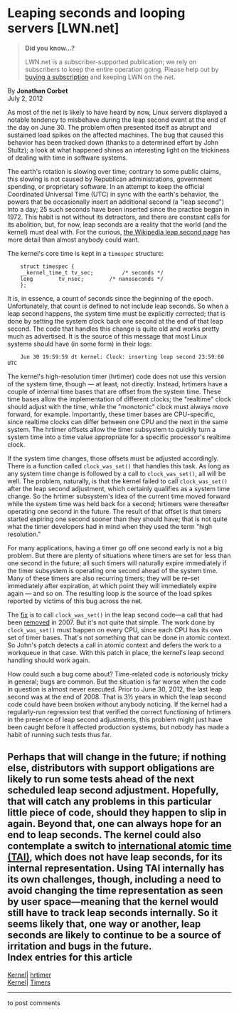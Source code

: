 # Leaping seconds and looping servers [LWN.net]

> **Did you know...?**
> 
> LWN.net is a subscriber-supported publication; we rely on subscribers to keep the entire operation going. Please help out by [buying a subscription](/Promo/nst-nag4/subscribe) and keeping LWN on the net. 

By **Jonathan Corbet**  
July 2, 2012 

As most of the net is likely to have heard by now, Linux servers displayed a notable tendency to misbehave during the leap second event at the end of the day on June 30. The problem often presented itself as abrupt and sustained load spikes on the affected machines. The bug that caused this behavior has been tracked down (thanks to a determined effort by John Stultz); a look at what happened shines an interesting light on the trickiness of dealing with time in software systems. 

The earth's rotation is slowing over time; contrary to some public claims, this slowing is not caused by Republican administrations, government spending, or proprietary software. In an attempt to keep the official Coordinated Universal Time (UTC) in sync with the earth's behavior, the powers that be occasionally insert an additional second (a "leap second") into a day; 25 such seconds have been inserted since the practice began in 1972\. This habit is not without its detractors, and there are constant calls for its abolition, but, for now, leap seconds are a reality that the world (and the kernel) must deal with. For the curious, [the Wikipedia leap second page](https://en.wikipedia.org/wiki/Leap_second) has more detail than almost anybody could want. 

The kernel's core time is kept in a `timespec` structure: 
    
    
        struct timespec {
    	__kernel_time_t	tv_sec;			/* seconds */
    	long		tv_nsec;		/* nanoseconds */
        };
    

It is, in essence, a count of seconds since the beginning of the epoch. Unfortunately, that count is defined to not include leap seconds. So when a leap second happens, the system time must be explicitly corrected; that is done by setting the system clock back one second at the end of that leap second. The code that handles this change is quite old and works pretty much as advertised. It is the source of this message that most Linux systems should have (in some form) in their logs: 
    
    
        Jun 30 19:59:59 dt kernel: Clock: inserting leap second 23:59:60 UTC
    

The kernel's high-resolution timer (hrtimer) code does not use this version of the system time, though — at least, not directly. Instead, hrtimers have a couple of internal time bases that are offset from the system time. These time bases allow the implementation of different clocks; the "realtime" clock should adjust with the time, while the "monotonic" clock must always move forward, for example. Importantly, these timer bases are CPU-specific, since realtime clocks can differ between one CPU and the next in the same system. The hrtimer offsets allow the timer subsystem to quickly turn a system time into a time value appropriate for a specific processor's realtime clock. 

If the system time changes, those offsets must be adjusted accordingly. There is a function called `clock_was_set()` that handles this task. As long as any system time change is followed by a call to `clock_was_set()`, all will be well. The problem, naturally, is that the kernel failed to call `clock_was_set()` after the leap second adjustment, which certainly qualifies as a system time change. So the hrtimer subsystem's idea of the current time moved forward while the system time was held back for a second; hrtimers were thereafter operating one second in the future. The result of that offset is that timers started expiring one second sooner than they should have; that is not quite what the timer developers had in mind when they used the term "high resolution." 

For many applications, having a timer go off one second early is not a big problem. But there are plenty of situations where timers are set for less than one second in the future; all such timers will naturally expire immediately if the timer subsystem is operating one second ahead of the system time. Many of these timers are also recurring timers; they will be re-set immediately after expiration, at which point they will immediately expire again — and so on. The resulting loop is the source of the load spikes reported by victims of this bug across the net. 

The [fix](/Articles/504779/) is to call `clock_was_set()` in the leap second code—a call that had been [removed](http://git.kernel.org/linus/746976a301ac9c9aa10d7d42454f8d6cdad8ff2b) in 2007. But it's not quite that simple. The work done by `clock_was_set()` must happen on every CPU, since each CPU has its own set of timer bases. That's not something that can be done in atomic context. So John's patch detects a call in atomic context and defers the work to a workqueue in that case. With this patch in place, the kernel's leap second handling should work again. 

How could such a bug come about? Time-related code is notoriously tricky in general; bugs are common. But the situation is far worse when the code in question is almost never executed. Prior to June 30, 2012, the last leap second was at the end of 2008. That is 3½ years in which the leap second code could have been broken without anybody noticing. If the kernel had a regularly-run regression test that verified the correct functioning of hrtimers in the presence of leap second adjustments, this problem might just have been caught before it affected production systems, but nobody has made a habit of running such tests thus far. 

Perhaps that will change in the future; if nothing else, distributors with support obligations are likely to run some tests ahead of the next scheduled leap second adjustment. Hopefully, that will catch any problems in this particular little piece of code, should they happen to slip in again. Beyond that, one can always hope for an end to leap seconds. The kernel could also contemplate a switch to [international atomic time (TAI)](https://en.wikipedia.org/wiki/International_Atomic_Time), which does not have leap seconds, for its internal representation. Using TAI internally has its own challenges, though, including a need to avoid changing the time representation as seen by user space—meaning that the kernel would still have to track leap seconds internally. So it seems likely that, one way or another, leap seconds are likely to continue to be a source of irritation and bugs in the future.  
Index entries for this article  
---  
[Kernel](/Kernel/Index)| [hrtimer](/Kernel/Index#hrtimer)  
[Kernel](/Kernel/Index)| [Timers](/Kernel/Index#Timers)  
  


* * *

to post comments 
